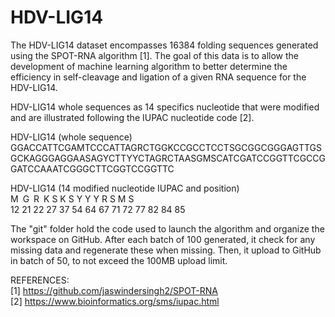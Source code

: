 # HDV-LIG14

The HDV-LIG14 dataset encompasses 16384 folding sequences generated using the SPOT-RNA algorithm [1]. The goal of this data is to allow the development of machine learning algorithm to better determine the efficiency in self-cleavage and ligation of a given RNA sequence for the HDV-LIG14.

HDV-LIG14 whole sequences as 14 specifics nucleotide that were modified and are illustrated following the IUPAC nucleotide code [2].

HDV-LIG14 (whole sequence)  
GGACCATTCGAMTCCCATTAGRCTGGKCCGCCTCCTSGCGGCGGGAGTTGSGCKAGGGAGGAASAGYCTTYYCTAGRCTAASGMSCATCGATCCGGTTCGCCGGATCCAAATCGGGCTTCGGTCCGGTTC  

HDV-LIG14 (14 modified nucleotide IUPAC and position)  
M&ensp;G&ensp;R&ensp;K   S   K   S   Y   Y   Y   R   S   M   S  
12  21  22  27  37  54  64  67  71  72  77  82  84  85    

The "git" folder hold the code used to launch the algorithm and organize the workspace on GitHub. After each batch of 100 generated, it check for any missing data and regenerate these when missing. Then, it upload to GitHub in batch of 50, to not exceed the 100MB upload limit.

REFERENCES:  
[1] https://github.com/jaswindersingh2/SPOT-RNA  
[2] https://www.bioinformatics.org/sms/iupac.html  
